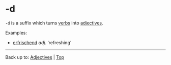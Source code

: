 # -d

`-d` is a suffix which turns [verbs](../../verbs/index.md) into [adjectives](../index.md).

Examples:
- [erfrischend](../e/er/erfrischend.md) *adj.* ‘refreshing’

----

Back up to: [Adjectives](../index.md) | [Top](../../index.md)
